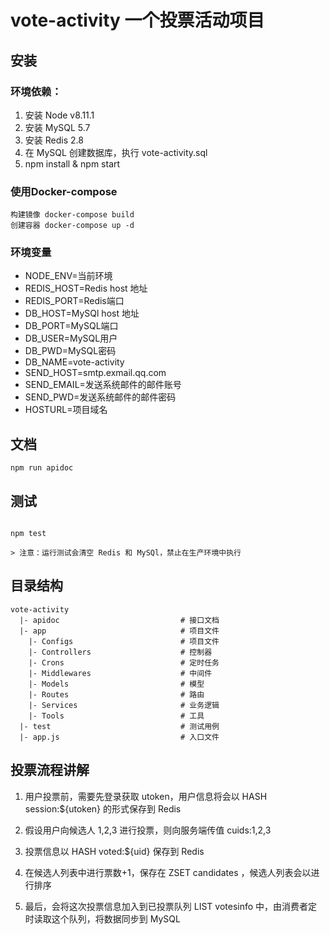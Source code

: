 # vote-activity 一个投票活动项目


## 安装

### 环境依赖：

 1. 安装 Node v8.11.1
 2. 安装 MySQL 5.7
 3. 安装 Redis 2.8
 4. 在 MySQL 创建数据库，执行 vote-activity.sql
 5. npm install & npm start

### 使用Docker-compose

```
构建镜像 docker-compose build
创建容器 docker-compose up -d

```

### 环境变量
>
  - NODE_ENV=当前环境
  - REDIS_HOST=Redis host 地址
  - REDIS_PORT=Redis端口
  - DB_HOST=MySQl host 地址
  - DB_PORT=MySQL端口
  - DB_USER=MySQL用户
  - DB_PWD=MySQL密码
  - DB_NAME=vote-activity
  - SEND_HOST=smtp.exmail.qq.com
  - SEND_EMAIL=发送系统邮件的邮件账号
  - SEND_PWD=发送系统邮件的邮件密码
  - HOSTURL=项目域名

## 文档

```
npm run apidoc

```

## 测试

```

npm test

> 注意：运行测试会清空 Redis 和 MySQl，禁止在生产环境中执行

```

## 目录结构

```
vote-activity
  |- apidoc                           # 接口文档
  |- app                              # 项目文件
    |- Configs                        # 项目文件
    |- Controllers                    # 控制器
    |- Crons                          # 定时任务
    |- Middlewares                    # 中间件
    |- Models                         # 模型
    |- Routes                         # 路由
    |- Services                       # 业务逻辑
    |- Tools                          # 工具
  |- test                             # 测试用例
  |- app.js                           # 入口文件

```

## 投票流程讲解

1. 用户投票前，需要先登录获取 utoken，用户信息将会以 HASH session:${utoken} 的形式保存到 Redis

2. 假设用户向候选人 1,2,3 进行投票，则向服务端传值 cuids:1,2,3

3. 投票信息以 HASH voted:${uid} 保存到 Redis

4. 在候选人列表中进行票数+1，保存在 ZSET candidates ，候选人列表会以进行排序

5. 最后，会将这次投票信息加入到已投票队列 LIST votesinfo 中，由消费者定时读取这个队列，将数据同步到 MySQL